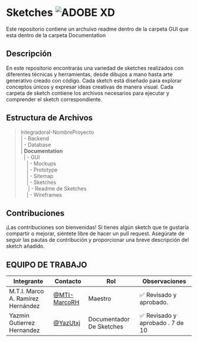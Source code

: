# Sketches ![ADOBE XD]( https://img.shields.io/badge/Adobe%20XD-470137?style=for-the-badge&logo=Adobe%20XD&logoColor=#FF61F6  )

Este repositorio contiene un archuivo readme  dentro de la carpeta  GUI que esta dentro de la carpeta Documentation

## Descripción

En este repositorio encontrarás una variedad de sketches realizados con diferentes técnicas y herramientas, desde dibujos a mano hasta arte generativo creado con código. Cada sketch está diseñado para explorar conceptos únicos y expresar ideas creativas de manera visual.
Cada carpeta de sketch contiene los archivos necesarios para ejecutar y comprender el sketch correspondiente.
## Estructura de Archivos

>IntegradoraI-NombreProyecto<br>
>| - Backend <br>
>| - Database<br>
>| **Documentation** <br>
>&nbsp;&nbsp;| - GUI <br>
>&nbsp;&nbsp;&nbsp;&nbsp;| - Mockups<br>
>&nbsp;&nbsp;&nbsp;&nbsp;| - Prototype<br>
>&nbsp;&nbsp;&nbsp;&nbsp;| - Sitemap<br>
>&nbsp;&nbsp;&nbsp;&nbsp;| - Sketches<br>
>&nbsp;&nbsp;&nbsp;&nbsp;&nbsp;| - Readme de Sketches<br>
>&nbsp;&nbsp;&nbsp;&nbsp;| - Wireframes<br>



## Contribuciones

¡Las contribuciones son bienvenidas! Si tienes algún sketch que te gustaría compartir o mejorar, siéntete libre de hacer un pull request. Asegúrate de seguir las pautas de contribución y proporcionar una breve descripción del sketch añadido.

## EQUIPO DE TRABAJO 
|Integrante|Contacto|Rol|Observaciones|
|------------|--------|---|---|
|M.T.I. Marco A. Ramírez Hernández|[@MTI-MarcoRH](https://github.com/MTI-MarcoRH)|Maestro  |✅ Revisado y aprobado.|
|Yazmin Gutierrez Hernandez|[@YazUtxj](https://github.com/@azUtxj)|Documentador De Sketches|✅ Revisado y aprobado . 7 de 10|
